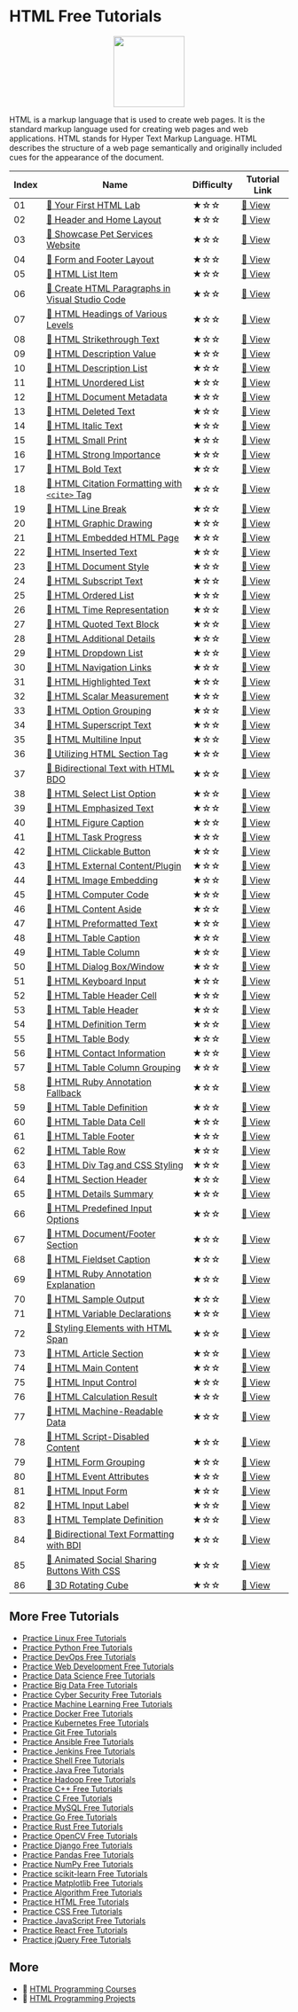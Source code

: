 # HTML Free Tutorials

<div align="center">
<img width="128px" src="https://file.labex.io/path/NrasuEoAvSam.png">
</div>

HTML is a markup language that is used to create web pages. It is the standard markup language used for creating web pages and web applications. HTML stands for Hyper Text Markup Language. HTML describes the structure of a web page semantically and originally included cues for the appearance of the document.

|   Index | Name                                                                                                                                 | Difficulty   | Tutorial Link                                                                                |
|---------|--------------------------------------------------------------------------------------------------------------------------------------|--------------|----------------------------------------------------------------------------------------------|
|      01 | [📖 Your First HTML Lab](https://labex.io/tutorials/html-your-first-html-lab-92740)                                                   | ★☆☆          | [🔗 View](https://labex.io/tutorials/html-your-first-html-lab-92740)                          |
|      02 | [📖 Header and Home Layout](https://labex.io/tutorials/html-header-and-home-layout-271712)                                            | ★☆☆          | [🔗 View](https://labex.io/tutorials/html-header-and-home-layout-271712)                      |
|      03 | [📖 Showcase Pet Services Website](https://labex.io/tutorials/html-showcase-pet-services-website-271713)                              | ★☆☆          | [🔗 View](https://labex.io/tutorials/html-showcase-pet-services-website-271713)               |
|      04 | [📖 Form and Footer Layout](https://labex.io/tutorials/html-form-and-footer-layout-271711)                                            | ★☆☆          | [🔗 View](https://labex.io/tutorials/html-form-and-footer-layout-271711)                      |
|      05 | [📖 HTML List Item](https://labex.io/tutorials/html-html-list-item-70788)                                                             | ★☆☆          | [🔗 View](https://labex.io/tutorials/html-html-list-item-70788)                               |
|      06 | [📖 Create HTML Paragraphs in Visual Studio Code](https://labex.io/tutorials/html-create-html-paragraphs-in-visual-studio-code-70813) | ★☆☆          | [🔗 View](https://labex.io/tutorials/html-create-html-paragraphs-in-visual-studio-code-70813) |
|      07 | [📖 HTML Headings of Various Levels](https://labex.io/tutorials/html-html-headings-of-various-levels-70769)                           | ★☆☆          | [🔗 View](https://labex.io/tutorials/html-html-headings-of-various-levels-70769)              |
|      08 | [📖 HTML Strikethrough Text](https://labex.io/tutorials/html-html-strikethrough-text-70841)                                           | ★☆☆          | [🔗 View](https://labex.io/tutorials/html-html-strikethrough-text-70841)                      |
|      09 | [📖 HTML Description Value](https://labex.io/tutorials/html-html-description-value-70734)                                             | ★☆☆          | [🔗 View](https://labex.io/tutorials/html-html-description-value-70734)                       |
|      10 | [📖 HTML Description List](https://labex.io/tutorials/html-html-description-list-70745)                                               | ★☆☆          | [🔗 View](https://labex.io/tutorials/html-html-description-list-70745)                        |
|      11 | [📖 HTML Unordered List](https://labex.io/tutorials/html-html-unordered-list-70875)                                                   | ★☆☆          | [🔗 View](https://labex.io/tutorials/html-html-unordered-list-70875)                          |
|      12 | [📖 HTML Document Metadata](https://labex.io/tutorials/html-html-document-metadata-70765)                                             | ★☆☆          | [🔗 View](https://labex.io/tutorials/html-html-document-metadata-70765)                       |
|      13 | [📖 HTML Deleted Text](https://labex.io/tutorials/html-html-deleted-text-70736)                                                       | ★☆☆          | [🔗 View](https://labex.io/tutorials/html-html-deleted-text-70736)                            |
|      14 | [📖 HTML Italic Text](https://labex.io/tutorials/html-html-italic-text-70773)                                                         | ★☆☆          | [🔗 View](https://labex.io/tutorials/html-html-italic-text-70773)                             |
|      15 | [📖 HTML Small Print](https://labex.io/tutorials/html-html-small-print-70835)                                                         | ★☆☆          | [🔗 View](https://labex.io/tutorials/html-html-small-print-70835)                             |
|      16 | [📖 HTML Strong Importance](https://labex.io/tutorials/html-html-strong-importance-70843)                                             | ★☆☆          | [🔗 View](https://labex.io/tutorials/html-html-strong-importance-70843)                       |
|      17 | [📖 HTML Bold Text](https://labex.io/tutorials/html-html-bold-text-70706)                                                             | ★☆☆          | [🔗 View](https://labex.io/tutorials/html-html-bold-text-70706)                               |
|      18 | [📖 HTML Citation Formatting with `<cite>` Tag](https://labex.io/tutorials/html-html-citation-formatting-with-cite-tag-70723)         | ★☆☆          | [🔗 View](https://labex.io/tutorials/html-html-citation-formatting-with-cite-tag-70723)       |
|      19 | [📖 HTML Line Break](https://labex.io/tutorials/html-html-line-break-70715)                                                           | ★☆☆          | [🔗 View](https://labex.io/tutorials/html-html-line-break-70715)                              |
|      20 | [📖 HTML Graphic Drawing](https://labex.io/tutorials/html-html-graphic-drawing-70719)                                                 | ★☆☆          | [🔗 View](https://labex.io/tutorials/html-html-graphic-drawing-70719)                         |
|      21 | [📖 HTML Embedded HTML Page](https://labex.io/tutorials/html-html-embedded-html-page-70775)                                           | ★☆☆          | [🔗 View](https://labex.io/tutorials/html-html-embedded-html-page-70775)                      |
|      22 | [📖 HTML Inserted Text](https://labex.io/tutorials/html-html-inserted-text-70781)                                                     | ★☆☆          | [🔗 View](https://labex.io/tutorials/html-html-inserted-text-70781)                           |
|      23 | [📖 HTML Document Style](https://labex.io/tutorials/html-html-document-style-70845)                                                   | ★☆☆          | [🔗 View](https://labex.io/tutorials/html-html-document-style-70845)                          |
|      24 | [📖 HTML Subscript Text](https://labex.io/tutorials/html-html-subscript-text-70847)                                                   | ★☆☆          | [🔗 View](https://labex.io/tutorials/html-html-subscript-text-70847)                          |
|      25 | [📖 HTML Ordered List](https://labex.io/tutorials/html-html-ordered-list-70806)                                                       | ★☆☆          | [🔗 View](https://labex.io/tutorials/html-html-ordered-list-70806)                            |
|      26 | [📖 HTML Time Representation](https://labex.io/tutorials/html-html-time-representation-70868)                                         | ★☆☆          | [🔗 View](https://labex.io/tutorials/html-html-time-representation-70868)                     |
|      27 | [📖 HTML Quoted Text Block](https://labex.io/tutorials/html-html-quoted-text-block-70714)                                             | ★☆☆          | [🔗 View](https://labex.io/tutorials/html-html-quoted-text-block-70714)                       |
|      28 | [📖 HTML Additional Details](https://labex.io/tutorials/html-html-additional-details-70738)                                           | ★☆☆          | [🔗 View](https://labex.io/tutorials/html-html-additional-details-70738)                      |
|      29 | [📖 HTML Dropdown List](https://labex.io/tutorials/html-html-dropdown-list-70833)                                                     | ★☆☆          | [🔗 View](https://labex.io/tutorials/html-html-dropdown-list-70833)                           |
|      30 | [📖 HTML Navigation Links](https://labex.io/tutorials/html-html-navigation-links-70800)                                               | ★☆☆          | [🔗 View](https://labex.io/tutorials/html-html-navigation-links-70800)                        |
|      31 | [📖 HTML Highlighted Text](https://labex.io/tutorials/html-html-highlighted-text-70796)                                               | ★☆☆          | [🔗 View](https://labex.io/tutorials/html-html-highlighted-text-70796)                        |
|      32 | [📖 HTML Scalar Measurement](https://labex.io/tutorials/html-html-scalar-measurement-70798)                                           | ★☆☆          | [🔗 View](https://labex.io/tutorials/html-html-scalar-measurement-70798)                      |
|      33 | [📖 HTML Option Grouping](https://labex.io/tutorials/html-html-option-grouping-70808)                                                 | ★☆☆          | [🔗 View](https://labex.io/tutorials/html-html-option-grouping-70808)                         |
|      34 | [📖 HTML Superscript Text](https://labex.io/tutorials/html-html-superscript-text-70851)                                               | ★☆☆          | [🔗 View](https://labex.io/tutorials/html-html-superscript-text-70851)                        |
|      35 | [📖 HTML Multiline Input](https://labex.io/tutorials/html-html-multiline-input-70860)                                                 | ★☆☆          | [🔗 View](https://labex.io/tutorials/html-html-multiline-input-70860)                         |
|      36 | [📖 Utilizing HTML Section Tag](https://labex.io/tutorials/html-utilizing-html-section-tag-70831)                                     | ★☆☆          | [🔗 View](https://labex.io/tutorials/html-utilizing-html-section-tag-70831)                   |
|      37 | [📖 Bidirectional Text with HTML BDO](https://labex.io/tutorials/html-bidirectional-text-with-html-bdo-70712)                         | ★☆☆          | [🔗 View](https://labex.io/tutorials/html-bidirectional-text-with-html-bdo-70712)             |
|      38 | [📖 HTML Select List Option](https://labex.io/tutorials/html-html-select-list-option-70810)                                           | ★☆☆          | [🔗 View](https://labex.io/tutorials/html-html-select-list-option-70810)                      |
|      39 | [📖 HTML Emphasized Text](https://labex.io/tutorials/html-html-emphasized-text-70749)                                                 | ★☆☆          | [🔗 View](https://labex.io/tutorials/html-html-emphasized-text-70749)                         |
|      40 | [📖 HTML Figure Caption](https://labex.io/tutorials/html-html-figure-caption-70757)                                                   | ★☆☆          | [🔗 View](https://labex.io/tutorials/html-html-figure-caption-70757)                          |
|      41 | [📖 HTML Task Progress](https://labex.io/tutorials/html-html-task-progress-70819)                                                     | ★☆☆          | [🔗 View](https://labex.io/tutorials/html-html-task-progress-70819)                           |
|      42 | [📖 HTML Clickable Button](https://labex.io/tutorials/html-html-clickable-button-70717)                                               | ★☆☆          | [🔗 View](https://labex.io/tutorials/html-html-clickable-button-70717)                        |
|      43 | [📖 HTML External Content/Plugin](https://labex.io/tutorials/html-html-external-content-plugin-70752)                                 | ★☆☆          | [🔗 View](https://labex.io/tutorials/html-html-external-content-plugin-70752)                 |
|      44 | [📖 HTML Image Embedding](https://labex.io/tutorials/html-html-image-embedding-70777)                                                 | ★☆☆          | [🔗 View](https://labex.io/tutorials/html-html-image-embedding-70777)                         |
|      45 | [📖 HTML Computer Code](https://labex.io/tutorials/html-html-computer-code-70725)                                                     | ★☆☆          | [🔗 View](https://labex.io/tutorials/html-html-computer-code-70725)                           |
|      46 | [📖 HTML Content Aside](https://labex.io/tutorials/html-html-content-aside-70703)                                                     | ★☆☆          | [🔗 View](https://labex.io/tutorials/html-html-content-aside-70703)                           |
|      47 | [📖 HTML Preformatted Text](https://labex.io/tutorials/html-html-preformatted-text-70817)                                             | ★☆☆          | [🔗 View](https://labex.io/tutorials/html-html-preformatted-text-70817)                       |
|      48 | [📖 HTML Table Caption](https://labex.io/tutorials/html-html-table-caption-70721)                                                     | ★☆☆          | [🔗 View](https://labex.io/tutorials/html-html-table-caption-70721)                           |
|      49 | [📖 HTML Table Column](https://labex.io/tutorials/html-html-table-column-70726)                                                       | ★☆☆          | [🔗 View](https://labex.io/tutorials/html-html-table-column-70726)                            |
|      50 | [📖 HTML Dialog Box/Window](https://labex.io/tutorials/html-html-dialog-box-window-70742)                                             | ★☆☆          | [🔗 View](https://labex.io/tutorials/html-html-dialog-box-window-70742)                       |
|      51 | [📖 HTML Keyboard Input](https://labex.io/tutorials/html-html-keyboard-input-70783)                                                   | ★☆☆          | [🔗 View](https://labex.io/tutorials/html-html-keyboard-input-70783)                          |
|      52 | [📖 HTML Table Header Cell](https://labex.io/tutorials/html-html-table-header-cell-70864)                                             | ★☆☆          | [🔗 View](https://labex.io/tutorials/html-html-table-header-cell-70864)                       |
|      53 | [📖 HTML Table Header](https://labex.io/tutorials/html-html-table-header-70866)                                                       | ★☆☆          | [🔗 View](https://labex.io/tutorials/html-html-table-header-70866)                            |
|      54 | [📖 HTML Definition Term](https://labex.io/tutorials/html-html-definition-term-70740)                                                 | ★☆☆          | [🔗 View](https://labex.io/tutorials/html-html-definition-term-70740)                         |
|      55 | [📖 HTML Table Body](https://labex.io/tutorials/html-html-table-body-70854)                                                           | ★☆☆          | [🔗 View](https://labex.io/tutorials/html-html-table-body-70854)                              |
|      56 | [📖 HTML Contact Information](https://labex.io/tutorials/html-html-contact-information-70701)                                         | ★☆☆          | [🔗 View](https://labex.io/tutorials/html-html-contact-information-70701)                     |
|      57 | [📖 HTML Table Column Grouping](https://labex.io/tutorials/html-html-table-column-grouping-70728)                                     | ★☆☆          | [🔗 View](https://labex.io/tutorials/html-html-table-column-grouping-70728)                   |
|      58 | [📖 HTML Ruby Annotation Fallback](https://labex.io/tutorials/html-html-ruby-annotation-fallback-70821)                               | ★☆☆          | [🔗 View](https://labex.io/tutorials/html-html-ruby-annotation-fallback-70821)                |
|      59 | [📖 HTML Table Definition](https://labex.io/tutorials/html-html-table-definition-70852)                                               | ★☆☆          | [🔗 View](https://labex.io/tutorials/html-html-table-definition-70852)                        |
|      60 | [📖 HTML Table Data Cell](https://labex.io/tutorials/html-html-table-data-cell-70856)                                                 | ★☆☆          | [🔗 View](https://labex.io/tutorials/html-html-table-data-cell-70856)                         |
|      61 | [📖 HTML Table Footer](https://labex.io/tutorials/html-html-table-footer-70862)                                                       | ★☆☆          | [🔗 View](https://labex.io/tutorials/html-html-table-footer-70862)                            |
|      62 | [📖 HTML Table Row](https://labex.io/tutorials/html-html-table-row-70872)                                                             | ★☆☆          | [🔗 View](https://labex.io/tutorials/html-html-table-row-70872)                               |
|      63 | [📖 HTML Div Tag and CSS Styling](https://labex.io/tutorials/html-html-div-tag-and-css-styling-70744)                                 | ★☆☆          | [🔗 View](https://labex.io/tutorials/html-html-div-tag-and-css-styling-70744)                 |
|      64 | [📖 HTML Section Header](https://labex.io/tutorials/html-html-section-header-70767)                                                   | ★☆☆          | [🔗 View](https://labex.io/tutorials/html-html-section-header-70767)                          |
|      65 | [📖 HTML Details Summary](https://labex.io/tutorials/html-html-details-summary-70849)                                                 | ★☆☆          | [🔗 View](https://labex.io/tutorials/html-html-details-summary-70849)                         |
|      66 | [📖 HTML Predefined Input Options](https://labex.io/tutorials/html-html-predefined-input-options-70732)                               | ★☆☆          | [🔗 View](https://labex.io/tutorials/html-html-predefined-input-options-70732)                |
|      67 | [📖 HTML Document/Footer Section](https://labex.io/tutorials/html-html-document-footer-section-70761)                                 | ★☆☆          | [🔗 View](https://labex.io/tutorials/html-html-document-footer-section-70761)                 |
|      68 | [📖 HTML Fieldset Caption](https://labex.io/tutorials/html-html-fieldset-caption-70786)                                               | ★☆☆          | [🔗 View](https://labex.io/tutorials/html-html-fieldset-caption-70786)                        |
|      69 | [📖 HTML Ruby Annotation Explanation](https://labex.io/tutorials/html-html-ruby-annotation-explanation-70823)                         | ★☆☆          | [🔗 View](https://labex.io/tutorials/html-html-ruby-annotation-explanation-70823)             |
|      70 | [📖 HTML Sample Output](https://labex.io/tutorials/html-html-sample-output-70827)                                                     | ★☆☆          | [🔗 View](https://labex.io/tutorials/html-html-sample-output-70827)                           |
|      71 | [📖 HTML Variable Declarations](https://labex.io/tutorials/html-html-variable-declarations-70879)                                     | ★☆☆          | [🔗 View](https://labex.io/tutorials/html-html-variable-declarations-70879)                   |
|      72 | [📖 Styling Elements with HTML Span](https://labex.io/tutorials/html-styling-elements-with-html-span-70839)                           | ★☆☆          | [🔗 View](https://labex.io/tutorials/html-styling-elements-with-html-span-70839)              |
|      73 | [📖 HTML Article Section](https://labex.io/tutorials/html-html-article-section-70702)                                                 | ★☆☆          | [🔗 View](https://labex.io/tutorials/html-html-article-section-70702)                         |
|      74 | [📖 HTML Main Content](https://labex.io/tutorials/html-html-main-content-70792)                                                       | ★☆☆          | [🔗 View](https://labex.io/tutorials/html-html-main-content-70792)                            |
|      75 | [📖 HTML Input Control](https://labex.io/tutorials/html-html-input-control-70779)                                                     | ★☆☆          | [🔗 View](https://labex.io/tutorials/html-html-input-control-70779)                           |
|      76 | [📖 HTML Calculation Result](https://labex.io/tutorials/html-html-calculation-result-70812)                                           | ★☆☆          | [🔗 View](https://labex.io/tutorials/html-html-calculation-result-70812)                      |
|      77 | [📖 HTML Machine-Readable Data](https://labex.io/tutorials/html-html-machine-readable-data-70730)                                     | ★☆☆          | [🔗 View](https://labex.io/tutorials/html-html-machine-readable-data-70730)                   |
|      78 | [📖 HTML Script-Disabled Content](https://labex.io/tutorials/html-html-script-disabled-content-70802)                                 | ★☆☆          | [🔗 View](https://labex.io/tutorials/html-html-script-disabled-content-70802)                 |
|      79 | [📖 HTML Form Grouping](https://labex.io/tutorials/html-html-form-grouping-70756)                                                     | ★☆☆          | [🔗 View](https://labex.io/tutorials/html-html-form-grouping-70756)                           |
|      80 | [📖 HTML Event Attributes](https://labex.io/tutorials/html-html-event-attributes-70754)                                               | ★☆☆          | [🔗 View](https://labex.io/tutorials/html-html-event-attributes-70754)                        |
|      81 | [📖 HTML Input Form](https://labex.io/tutorials/html-html-input-form-70763)                                                           | ★☆☆          | [🔗 View](https://labex.io/tutorials/html-html-input-form-70763)                              |
|      82 | [📖 HTML Input Label](https://labex.io/tutorials/html-html-input-label-70784)                                                         | ★☆☆          | [🔗 View](https://labex.io/tutorials/html-html-input-label-70784)                             |
|      83 | [📖 HTML Template Definition](https://labex.io/tutorials/html-html-template-definition-70858)                                         | ★☆☆          | [🔗 View](https://labex.io/tutorials/html-html-template-definition-70858)                     |
|      84 | [📖 Bidirectional Text Formatting with BDI](https://labex.io/tutorials/html-bidirectional-text-formatting-with-bdi-70710)             | ★☆☆          | [🔗 View](https://labex.io/tutorials/html-bidirectional-text-formatting-with-bdi-70710)       |
|      85 | [📖 Animated Social Sharing Buttons With CSS](https://labex.io/tutorials/css-animated-social-sharing-buttons-with-css-179618)         | ★☆☆          | [🔗 View](https://labex.io/tutorials/css-animated-social-sharing-buttons-with-css-179618)     |
|      86 | [📖 3D Rotating Cube](https://labex.io/tutorials/css-3d-rotating-cube-165641)                                                         | ★☆☆          | [🔗 View](https://labex.io/tutorials/css-3d-rotating-cube-165641)                             |

## More Free Tutorials

- [Practice Linux Free Tutorials](https://github.com/labex-labs/linux-free-tutorials)
- [Practice Python Free Tutorials](https://github.com/labex-labs/python-free-tutorials)
- [Practice DevOps Free Tutorials](https://github.com/labex-labs/devops-free-tutorials)
- [Practice Web Development Free Tutorials](https://github.com/labex-labs/web-development-free-tutorials)
- [Practice Data Science Free Tutorials](https://github.com/labex-labs/data-science-free-tutorials)
- [Practice Big Data Free Tutorials](https://github.com/labex-labs/bigdata-free-tutorials)
- [Practice Cyber Security Free Tutorials](https://github.com/labex-labs/cysec-free-tutorials)
- [Practice Machine Learning Free Tutorials](https://github.com/labex-labs/ml-free-tutorials)
- [Practice Docker Free Tutorials](https://github.com/labex-labs/docker-free-tutorials)
- [Practice Kubernetes Free Tutorials](https://github.com/labex-labs/kubernetes-free-tutorials)
- [Practice Git Free Tutorials](https://github.com/labex-labs/git-free-tutorials)
- [Practice Ansible Free Tutorials](https://github.com/labex-labs/ansible-free-tutorials)
- [Practice Jenkins Free Tutorials](https://github.com/labex-labs/jenkins-free-tutorials)
- [Practice Shell Free Tutorials](https://github.com/labex-labs/shell-free-tutorials)
- [Practice Java Free Tutorials](https://github.com/labex-labs/java-free-tutorials)
- [Practice Hadoop Free Tutorials](https://github.com/labex-labs/hadoop-free-tutorials)
- [Practice C++ Free Tutorials](https://github.com/labex-labs/cpp-free-tutorials)
- [Practice C Free Tutorials](https://github.com/labex-labs/c-free-tutorials)
- [Practice MySQL Free Tutorials](https://github.com/labex-labs/mysql-free-tutorials)
- [Practice Go Free Tutorials](https://github.com/labex-labs/go-free-tutorials)
- [Practice Rust Free Tutorials](https://github.com/labex-labs/rust-free-tutorials)
- [Practice OpenCV Free Tutorials](https://github.com/labex-labs/opencv-free-tutorials)
- [Practice Django Free Tutorials](https://github.com/labex-labs/django-free-tutorials)
- [Practice Pandas Free Tutorials](https://github.com/labex-labs/pandas-free-tutorials)
- [Practice NumPy Free Tutorials](https://github.com/labex-labs/numpy-free-tutorials)
- [Practice scikit-learn Free Tutorials](https://github.com/labex-labs/sklearn-free-tutorials)
- [Practice Matplotlib Free Tutorials](https://github.com/labex-labs/matplotlib-free-tutorials)
- [Practice Algorithm Free Tutorials](https://github.com/labex-labs/algorithm-free-tutorials)
- [Practice HTML Free Tutorials](https://github.com/labex-labs/html-free-tutorials)
- [Practice CSS Free Tutorials](https://github.com/labex-labs/css-free-tutorials)
- [Practice JavaScript Free Tutorials](https://github.com/labex-labs/javascript-free-tutorials)
- [Practice React Free Tutorials](https://github.com/labex-labs/react-free-tutorials)
- [Practice jQuery Free Tutorials](https://github.com/labex-labs/jquery-free-tutorials)


## More

- 🔗 [HTML Programming Courses](https://github.com/labex-labs/awesome-programming-courses)
- 🔗 [HTML Programming Projects](https://github.com/labex-labs/awesome-programming-projects)


